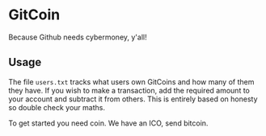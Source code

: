 # GitCoin

Because Github needs cybermoney, y'all!


## Usage

The file `users.txt` tracks what users own GitCoins and how many of them they have. If you wish to make a transaction, add the required amount to your account and subtract it from others. This is entirely based on honesty so double check your maths.

To get started you need coin. We have an ICO, send bitcoin.